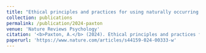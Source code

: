 ```yaml
---
title: "Ethical principles and practices for using naturally occurring data"
collection: publications
permalink: /publication/2024-paxton
venue: 'Nature Reviews Psychology'
citation: '<b>Paxton, A.</b> (2024). Ethical principles and practices for using naturally occurring data. <i>Nature Reviews Psychology</i>, <i>3</i>, 499-500.'
paperurl: 'https://www.nature.com/articles/s44159-024-00333-w'
---
```

